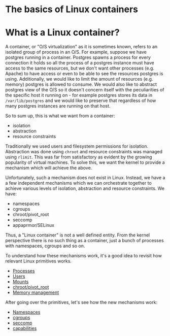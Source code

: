 # The basics of Linux containers

# What is a Linux container?

A container, or "O/S virtualization" as it is sometimes known, refers to an isolated group of process in an O/S. For example, suppose we have postgres running in a container. Postgres spawns a process for every connection it holds so all the process of a postgres instance must have access to the same resources, but we don't want other processes (e.g. Apache) to have access or even to be able to see the resources postgres is using. Additionally, we would like to limit the amount of resources (e.g. memory) postgres is allowed to consume. We would also like to abstract postgres view of the O/S so it doesn't concern itself with the peculiarities of the specific host it running on - for example postgres stores its data in `/var/lib/postgres` and we would like to preserve that regardless of how many postgres instances are running on that host.

So to sum up, this is what we want from a container:
- isolation
- abstraction
- resource constraints

Traditionally we used users and filesystem permissions for isolation. Abstraction was done using `chroot` and resource constraints was managed using `rlimit`. This was far from satisfactory as evident by the growing popularity of virtual machines. To solve this, we want the kernel to provide a mechanism which will achieve the above.

Unfortunately, such a mechanism does not exist in Linux. Instead, we have a a few independent mechanisms which we can orchestrate together to achieve various levels of isolation, abstraction and resource constraints. We have:
- namespaces
- cgroups
- chroot/pivot_root
- seccomp
- appaprmor/SELinux

Thus, a "Linux container" is not a well defined entity. From the kernel perspective there is no such thing as a container, just a bunch of processes with namespaces, cgroups and so on.

To understand how these mechanisms work, it's a good idea to revisit how relevant Linux primitives works.

- [Processes](prep-processes.md)
- [Users](prep-users.md)
- [Mounts](prep-mounts.md)
- [chroot/pivot_root](prep-chroot.md)
- [Memory management](prep-memory.md)

After going over the primitives, let's see how the new mechanisms work:
- [Namespaces](prep-namespaces.md)
- [cgroups](prep-cgroups.md)
- [seccomp](prep-seccomp.md)
- [capabilities](prep-capabilities.md)
